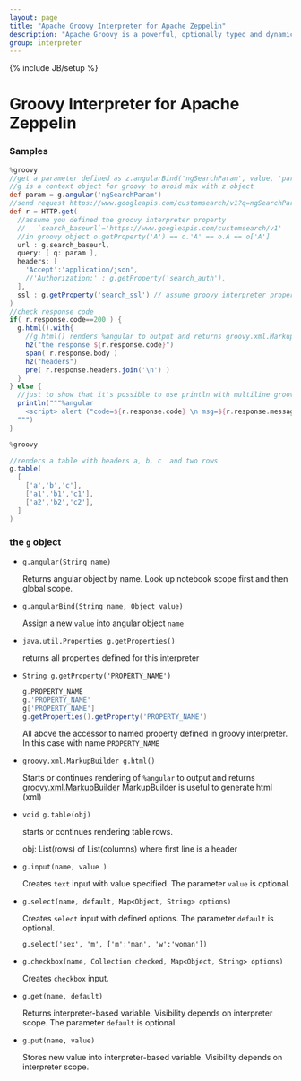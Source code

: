 ```yaml
---
layout: page
title: "Apache Groovy Interpreter for Apache Zeppelin"
description: "Apache Groovy is a powerful, optionally typed and dynamic language, with static-typing and static compilation capabilities, for the Java platform aimed at improving developer productivity thanks to a concise, familiar and easy to learn syntax."
group: interpreter
---
```

<!--
Licensed under the Apache License, Version 2.0 (the "License");
you may not use this file except in compliance with the License.
You may obtain a copy of the License at

http://www.apache.org/licenses/LICENSE-2.0

Unless required by applicable law or agreed to in writing, software
distributed under the License is distributed on an "AS IS" BASIS,
WITHOUT WARRANTIES OR CONDITIONS OF ANY KIND, either express or implied.
See the License for the specific language governing permissions and
limitations under the License.
-->
{% include JB/setup %}

# Groovy Interpreter for Apache Zeppelin


### Samples

```groovy
%groovy
//get a parameter defined as z.angularBind('ngSearchParam', value, 'paragraph_id')
//g is a context object for groovy to avoid mix with z object
def param = g.angular('ngSearchParam')
//send request https://www.googleapis.com/customsearch/v1?q=ngSearchParam_value
def r = HTTP.get(
  //assume you defined the groovy interpreter property
  //   `search_baseurl`='https://www.googleapis.com/customsearch/v1'
  //in groovy object o.getProperty('A') == o.'A' == o.A == o['A']
  url : g.search_baseurl,
  query: [ q: param ],
  headers: [
    'Accept':'application/json',
    //'Authorization:' : g.getProperty('search_auth'),
  ],
  ssl : g.getProperty('search_ssl') // assume groovy interpreter property search_ssl = HTTP.getNaiveSSLContext()
)
//check response code
if( r.response.code==200 ) {
  g.html().with{ 
    //g.html() renders %angular to output and returns groovy.xml.MarkupBuilder
    h2("the response ${r.response.code}")
    span( r.response.body )
    h2("headers")
    pre( r.response.headers.join('\n') )
  }
} else {
  //just to show that it's possible to use println with multiline groovy string to render output
  println("""%angular
    <script> alert ("code=${r.response.code} \n msg=${r.response.message}") </script>
  """)
}
```


```groovy
%groovy

//renders a table with headers a, b, c  and two rows
g.table(
  [
    ['a','b','c'],
    ['a1','b1','c1'],
    ['a2','b2','c2'],
  ]
)
```

### the `g` object

* `g.angular(String name)`

   Returns angular object by name. Look up notebook scope first and then global scope.


* `g.angularBind(String name, Object value)`
 
   Assign a new `value` into angular object `name`


* `java.util.Properties g.getProperties()`

   returns all properties defined for this interpreter


* `String g.getProperty('PROPERTY_NAME')` 

   ```groovy 
   g.PROPERTY_NAME
   g.'PROPERTY_NAME'
   g['PROPERTY_NAME']
   g.getProperties().getProperty('PROPERTY_NAME')
   ```

   All above the accessor to named property defined in groovy interpreter.
   In this case with name `PROPERTY_NAME`


* `groovy.xml.MarkupBuilder g.html()`

   Starts or continues rendering of `%angular` to output and returns [groovy.xml.MarkupBuilder](http://groovy-lang.org/processing-xml.html#_markupbuilder)
   MarkupBuilder is useful to generate html (xml)

* `void g.table(obj)`

   starts or continues rendering table rows.

   obj:  List(rows) of List(columns) where first line is a header 


* `g.input(name, value )`

   Creates `text` input with value specified. The parameter `value` is optional.
   
* `g.select(name, default, Map<Object, String> options)`

   Creates `select` input with defined options. The parameter `default` is optional.

   ```g.select('sex', 'm', ['m':'man', 'w':'woman'])```
   
* `g.checkbox(name, Collection checked, Map<Object, String> options)`

   Creates `checkbox` input.
   
* `g.get(name, default)`

   Returns interpreter-based variable. Visibility depends on interpreter scope. The parameter `default` is optional.

* `g.put(name, value)`

   Stores new value into interpreter-based variable. Visibility depends on interpreter scope.
   
